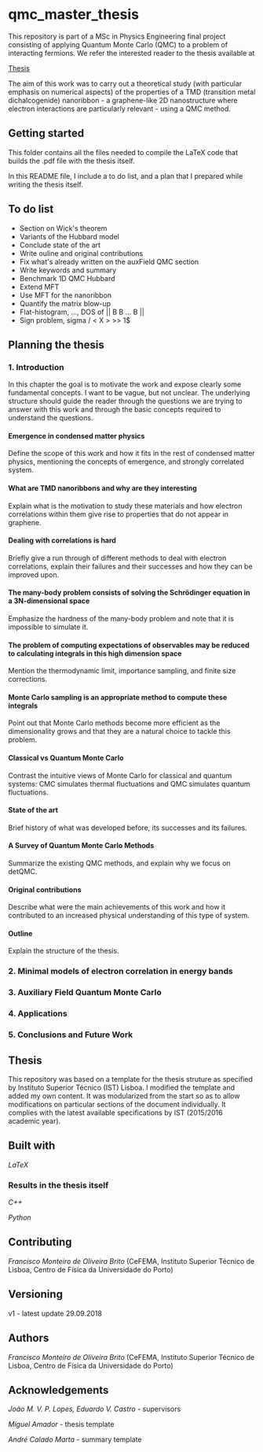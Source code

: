 # qmc_master_thesis

This repository is part of a MSc in Physics Engineering final project consisting of applying Quantum Monte Carlo (QMC) to a problem of interacting fermions. We refer the interested reader to the thesis available at

[Thesis](https://github.com/fmonteir/qmc_master_thesis/blob/master/thesis/thesis.pdf)

The aim of this work was to carry out a theoretical study (with particular emphasis on numerical aspects) of the properties of a TMD (transition metal dichalcogenide) nanoribbon - a graphene-like 2D nanostructure where electron interactions are particularly relevant - using a QMC method.

## Getting started

This folder contains all the files needed to compile the LaTeX code that builds the .pdf file with the thesis itself.

In this README file, I include a to do list, and a plan that I prepared while writing the thesis itself.

## To do list

- Section on Wick's theorem
- Variants of the Hubbard model
- Conclude state of the art
- Write ouline and original contributions
- Fix what's already written on the auxField QMC section
- Write keywords and summary
- Benchmark 1D QMC Hubbard
- Extend MFT
- Use MFT for the nanoribbon
- Quantify the matrix blow-up
- Flat-histogram, ..., DOS of || B B ... B ||
- Sign problem, sigma / < X > >> 1$

## **Planning the thesis**

### 1. Introduction

In this chapter the goal is to motivate the work and expose clearly some fundamental concepts. I want to be vague, but not unclear. The underlying structure should guide the reader through the questions we are trying to answer with this work and through the basic concepts required to understand the questions.

#### **Emergence in condensed matter physics**

Define the scope of this work and how it fits in the rest of condensed matter physics, mentioning the concepts of emergence, and strongly correlated system.

#### **What are TMD nanoribbons and why are they interesting**

Explain what is the motivation to study these materials and how electron correlations within them give rise to properties that do not appear in graphene.

#### **Dealing with correlations is hard**

Briefly give a run through of different methods to deal with electron correlations, explain their failures and their successes and how they can be improved upon.

#### **The many-body problem consists of solving the Schrödinger equation in a 3N-dimensional space**

Emphasize the hardness of the many-body problem and note that it is impossible to simulate it.

#### **The problem of computing expectations of observables may be reduced to calculating integrals in this high dimension space**

Mention the thermodynamic limit, importance sampling, and finite size corrections.

#### **Monte Carlo sampling is an appropriate method to compute these integrals**

Point out that Monte Carlo methods become more efficient as the dimensionality grows and that they are a natural choice to tackle this problem.

#### **Classical vs Quantum Monte Carlo**

Contrast the intuitive views of Monte Carlo for classical and quantum systems: CMC simulates thermal fluctuations and QMC simulates quantum fluctuations.

#### **State of the art**

Brief history of what was developed before, its successes and its failures.

#### **A Survey of Quantum Monte Carlo Methods**

Summarize the existing QMC methods, and explain why we focus on detQMC.

#### **Original contributions**

Describe what were the main achievements of this work and how it contributed to an increased physical understanding of this type of system.

#### **Outline**

Explain the structure of the thesis.

### 2. Minimal models of electron correlation in energy bands

### 3. Auxiliary Field Quantum Monte Carlo

### 4. Applications

### 5. Conclusions and Future Work

## Thesis

This repository was based on a template for the thesis struture as specified by Instituto Superior Técnico (IST) Lisboa. I modified the template and added my own content. It was modularized from the start so as to allow modifications on particular sections of the document individually. It complies with the latest available specifications by IST (2015/2016 academic year).

## Built with

*LaTeX*

### Results in the thesis itself

*C++*

*Python*

## Contributing

*Francisco Monteiro de Oliveira Brito* (CeFEMA, Instituto Superior Técnico de Lisboa, Centro de Física da Universidade do Porto)

## Versioning

v1 - latest update 29.09.2018

## Authors

*Francisco Monteiro de Oliveira Brito* (CeFEMA, Instituto Superior Técnico de Lisboa, Centro de Física da Universidade do Porto)

## Acknowledgements

*João M. V. P. Lopes, Eduardo V. Castro* - supervisors

*Miguel Amador* - thesis template

*André Calado Marta* - summary template
